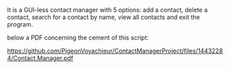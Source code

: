 It is a GUI-less contact manager with 5 options: add a contact, delete a contact, search for a contact by name, view all contacts and exit the program.

below a PDF concerning the cement of this script:

https://github.com/PigeonVoyachieur/ContactManagerProject/files/14432284/Contact.Manager.pdf
